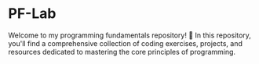 # PF-Lab
Welcome to my programming fundamentals repository! 🚀  In this repository, you'll find a comprehensive collection of coding exercises, projects, and resources dedicated to mastering the core principles of programming.

